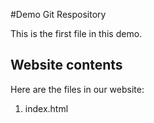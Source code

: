 #Demo Git Respository

This is the first file in this demo.

## Website contents

Here are the files in our website:

1. index.html